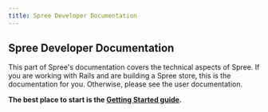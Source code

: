 ```yaml
---
title: Spree Developer Documentation
---
```


## Spree Developer Documentation

This part of Spree's documentation covers the technical aspects of Spree. If you are working with Rails and are building a Spree store, this is the documentation for you. Otherwise, please see the user documentation.

**The best place to start is the [Getting Started guide](/developer/getting_started_tutorial.html).**